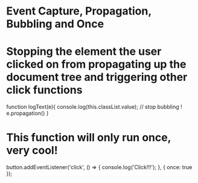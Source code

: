 # Event Capture, Propagation, Bubbling and Once


# Stopping the element the user clicked on from propagating up the document tree and triggering other click functions

function logText(e){
  console.log(this.classList.value);
  // stop bubbling !
  e.propagation()
}



# This function will only run once, very cool!

button.addEventListener('click', () => {
  console.log('Click!!!');
}, {
  once: true
});
